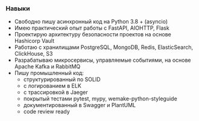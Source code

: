### Навыки

+	Свободно пишу асинхронный код на Python 3.8 + (asyncio)
+	Имею практический опыт работы с FastAPI, AIOHTTP, Flask
+	Проектирую архитектуру безопасности проектов на основе Hashicorp Vault
+	Работаю с хранилищами PostgreSQL, MongoDB, Redis, ElasticSearch, ClickHouse, S3
+	Разрабатываю микросервисы, управляемые событиями, на основе Apache Kafka и RabbitMQ
+	Пишу промышленный код:
    -	структурированный по SOLID
    -	c логированием в ELK
    -	с трассировкой в Jaeger
    -	покрытый тестами pytest, mypy, wemake-python-styleguide
    -	документированный в Swagger и PlantUML
    - code review ready
